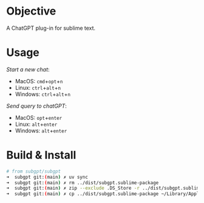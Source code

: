 # Objective

A ChatGPT plug-in for sublime text.

# Usage

*Start a new chat*:
- MacOS: `cmd`+`opt`+`n`
- Linux: `ctrl`+`alt`+`n`
- Windows: `ctrl`+`alt`+`n`

*Send query to chatGPT*:
- MacOS: `opt`+`enter`
- Linux: `alt`+`enter`
- Windows: `alt`+`enter`

# Build & Install

```sh
# from subgpt/subgpt
➜  subgpt git:(main) ✗ uv sync
➜  subgpt git:(main) ✗ rm ../dist/subgpt.sublime-package
➜  subgpt git:(main) ✗ zip --exclude .DS_Store -r ../dist/subgpt.sublime-package .
➜  subgpt git:(main) ✗ cp ../dist/subgpt.sublime-package ~/Library/Application\ Support/Sublime\ Text/Installed\ Packages/
```

